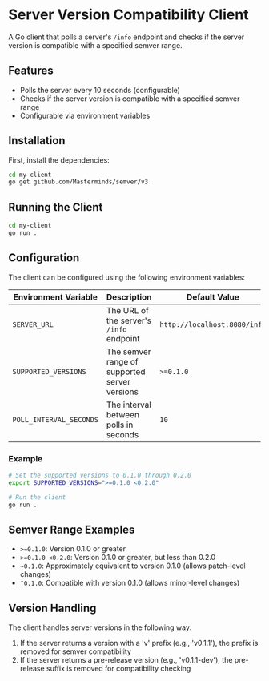 # Server Version Compatibility Client

A Go client that polls a server's `/info` endpoint and checks if the server version is compatible with a specified semver range.

## Features

- Polls the server every 10 seconds (configurable)
- Checks if the server version is compatible with a specified semver range
- Configurable via environment variables

## Installation

First, install the dependencies:

```bash
cd my-client
go get github.com/Masterminds/semver/v3
```

## Running the Client

```bash
cd my-client
go run .
```

## Configuration

The client can be configured using the following environment variables:

| Environment Variable | Description | Default Value |
|---------------------|-------------|---------------|
| `SERVER_URL` | The URL of the server's `/info` endpoint | `http://localhost:8080/info` |
| `SUPPORTED_VERSIONS` | The semver range of supported server versions | `>=0.1.0` |
| `POLL_INTERVAL_SECONDS` | The interval between polls in seconds | `10` |

### Example

```bash
# Set the supported versions to 0.1.0 through 0.2.0
export SUPPORTED_VERSIONS=">=0.1.0 <0.2.0"

# Run the client
go run .
```

## Semver Range Examples

- `>=0.1.0`: Version 0.1.0 or greater
- `>=0.1.0 <0.2.0`: Version 0.1.0 or greater, but less than 0.2.0
- `~0.1.0`: Approximately equivalent to version 0.1.0 (allows patch-level changes)
- `^0.1.0`: Compatible with version 0.1.0 (allows minor-level changes)

## Version Handling

The client handles server versions in the following way:

1. If the server returns a version with a 'v' prefix (e.g., 'v0.1.1'), the prefix is removed for semver compatibility
2. If the server returns a pre-release version (e.g., 'v0.1.1-dev'), the pre-release suffix is removed for compatibility checking 
